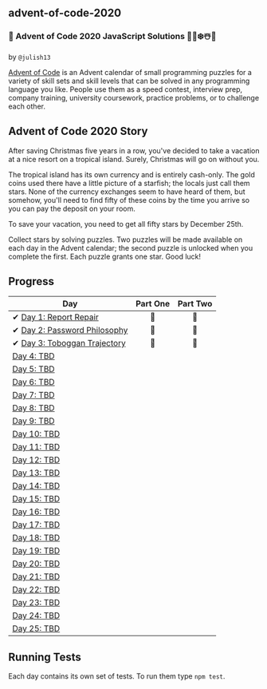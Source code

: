 ## advent-of-code-2020

### 🎄 Advent of Code 2020 JavaScript Solutions 🎅🌟❄️☃️🎁

by `@julish13`

[Advent of Code](https://adventofcode.com/2020) is an Advent calendar of small programming puzzles for a variety of skill sets and skill levels that can be solved in any programming language you like. People use them as a speed contest, interview prep, company training, university coursework, practice problems, or to challenge each other.

## Advent of Code 2020 Story

After saving Christmas five years in a row, you've decided to take a vacation at a nice resort on a tropical island. Surely, Christmas will go on without you.

The tropical island has its own currency and is entirely cash-only. The gold coins used there have a little picture of a starfish; the locals just call them stars. None of the currency exchanges seem to have heard of them, but somehow, you'll need to find fifty of these coins by the time you arrive so you can pay the deposit on your room.

To save your vacation, you need to get all fifty stars by December 25th.

Collect stars by solving puzzles. Two puzzles will be made available on each day in the Advent calendar; the second puzzle is unlocked when you complete the first. Each puzzle grants one star. Good luck!

## Progress

| Day                                                                                             | Part One | Part Two |
| ----------------------------------------------------------------------------------------------- | :------: | :------: |
| ✔ [Day 1: Report Repair](https://github.com/julish13/advent-of-code-2020/tree/main/day-1)       |    🌟    |    🌟    |
| ✔ [Day 2: Password Philosophy](https://github.com/julish13/advent-of-code-2020/tree/main/day-2) |    🌟    |    🌟    |
| ✔ [Day 3: Toboggan Trajectory](https://github.com/julish13/advent-of-code-2020/tree/main/day-3) |    🌟    |    🌟    |
| [Day 4: TBD]()                                                                                  |          |          |
| [Day 5: TBD]()                                                                                  |          |          |
| [Day 6: TBD]()                                                                                  |          |          |
| [Day 7: TBD]()                                                                                  |          |          |
| [Day 8: TBD]()                                                                                  |          |          |
| [Day 9: TBD]()                                                                                  |          |          |
| [Day 10: TBD]()                                                                                 |          |          |
| [Day 11: TBD]()                                                                                 |          |          |
| [Day 12: TBD]()                                                                                 |          |          |
| [Day 13: TBD]()                                                                                 |          |          |
| [Day 14: TBD]()                                                                                 |          |          |
| [Day 15: TBD]()                                                                                 |          |          |
| [Day 16: TBD]()                                                                                 |          |          |
| [Day 17: TBD]()                                                                                 |          |          |
| [Day 18: TBD]()                                                                                 |          |          |
| [Day 19: TBD]()                                                                                 |          |          |
| [Day 20: TBD]()                                                                                 |          |          |
| [Day 21: TBD]()                                                                                 |          |          |
| [Day 22: TBD]()                                                                                 |          |          |
| [Day 23: TBD]()                                                                                 |          |          |
| [Day 24: TBD]()                                                                                 |          |          |
| [Day 25: TBD]()                                                                                 |          |          |

## Running Tests

Each day contains its own set of tests. To run them type `npm test`.
